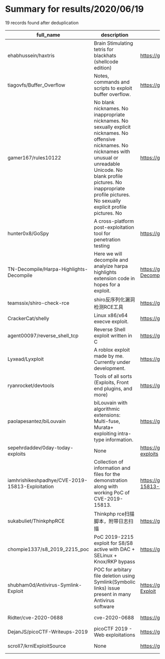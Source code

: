 
# Summary for results/2020/06/19
    
19 records found after deduplication

| full_name | description | html_url | matched_list | matched_count | pushed_at | size | stargazers_count | language | forks_count |
|-------------------------------------------------|------------------------------------------------------------------------------------------------------------------------------------------------------------------------------------------------------------------------------------------------------------------|--------------------------------------------------------------------|---------------------------------|-----------------|---------------------------|--------|--------------------|------------|---------------|
| ehabhussein/haxtris | Brain Stimulating tetris for blackhats (shellcode edition) | https://github.com/ehabhussein/haxtris | ['shellcode'] | 1 | 2020-06-19 10:24:17+00:00 | 1614 | 2 | nan | 2 |
| tiagovfs/Buffer_Overflow | Notes, commands and scripts to exploit buffer overflow. | https://github.com/tiagovfs/Buffer_Overflow | ['exploit'] | 1 | 2020-06-19 14:53:26+00:00 | 1 | 0 | | 0 |
| gamer167/rules10122 | No blank nicknames. No inappropriate nicknames. No sexually explicit nicknames. No offensive nicknames. No nicknames with unusual or unreadable Unicode. No blank profile pictures. No inappropriate profile pictures. No sexually explicit profile pictures. No | https://github.com/gamer167/rules10122 | ['exploit'] | 1 | 2020-06-19 21:09:33+00:00 | 1 | 2 | | 0 |
| hunter0x8/GoSpy | A cross-platform post-exploitation tool for penetration testing | https://github.com/hunter0x8/GoSpy | ['exploit'] | 1 | 2020-06-19 16:58:10+00:00 | 590 | 3 | | 0 |
| TN-Decompile/Harpa-Highlights-Decompile | Here we will decompile and analyize harpa highlights extension code in hopes for a exploit. | https://github.com/TN-Decompile/Harpa-Highlights-Decompile | ['exploit'] | 1 | 2020-06-19 16:40:09+00:00 | 9540 | 4 | JavaScript | 0 |
| teamssix/shiro-check-rce | shiro反序列化漏洞检测RCE工具 | https://github.com/teamssix/shiro-check-rce | ['rce'] | 1 | 2020-06-19 17:14:16+00:00 | 53393 | 48 | Python | 10 |
| CrackerCat/shelly | Linux x86/x64 execve exploit. | https://github.com/CrackerCat/shelly | ['exploit'] | 1 | 2020-06-19 10:36:01+00:00 | 10 | 0 | | 0 |
| agent00097/reverse_shell_tcp | Reverse Shell exploit written in C | https://github.com/agent00097/reverse_shell_tcp | ['exploit'] | 1 | 2020-06-19 09:35:18+00:00 | 0 | 0 | C | 0 |
| Lyxead/Lyxploit | A roblox exploit made by me. Currently under development. | https://github.com/Lyxead/Lyxploit | ['exploit'] | 1 | 2020-06-19 07:47:13+00:00 | 25 | 0 | | 0 |
| ryanrocket/devtools | Tools of all sorts (Exploits, Front end plugins, and more) | https://github.com/ryanrocket/devtools | ['exploit'] | 1 | 2020-06-19 15:14:27+00:00 | 6 | 0 | JavaScript | 0 |
| paolapesantez/biLouvain | biLouvain with algorithmic extensions: Multi-fuse, Murata+ exploiting intra-type information. | https://github.com/paolapesantez/biLouvain | ['exploit'] | 1 | 2020-06-19 14:50:17+00:00 | 455 | 9 | C++ | 3 |
| sepehrdaddev/0day-today-exploits | None | https://github.com/sepehrdaddev/0day-today-exploits | ['0day', 'exploit'] | 2 | 2020-06-19 18:00:27+00:00 | 47768 | 8 | Python | 2 |
| iamhrishikeshpadhye/CVE-2019-15813-Exploitation | Collection of information and files for the demonstration along with working PoC of CVE-2019-15813. | https://github.com/iamhrishikeshpadhye/CVE-2019-15813-Exploitation | ['cve poc', 'cve-2', 'exploit'] | 3 | 2020-06-19 10:03:02+00:00 | 7562 | 0 | PHP | 0 |
| sukabuliet/ThinkphpRCE | Thinkphp rce扫描脚本，附带日志扫描 | https://github.com/sukabuliet/ThinkphpRCE | ['rce'] | 1 | 2020-06-19 05:18:41+00:00 | 23 | 171 | Python | 21 |
| chompie1337/s8_2019_2215_poc | PoC 2019-2215 exploit for S8/S8 active with DAC + SELinux + Knox/RKP bypass | https://github.com/chompie1337/s8_2019_2215_poc | ['exploit'] | 1 | 2020-06-19 17:37:41+00:00 | 583 | 157 | C | 51 |
| shubham0d/Antivirus-Symlink-Exploit | POC for arbitary file deletion using Symlink(Symbolic links) issue present in many Antivirus software | https://github.com/shubham0d/Antivirus-Symlink-Exploit | ['exploit'] | 1 | 2020-06-19 14:26:54+00:00 | 1010 | 7 | C++ | 4 |
| Ridter/cve-2020-0688 | cve-2020-0688 | https://github.com/Ridter/cve-2020-0688 | ['cve-2'] | 1 | 2020-06-19 09:28:15+00:00 | 5 | 273 | Python | 93 |
| DejanJS/picoCTF-Writeups-2019 | picoCTF 2019 - Web exploitations | https://github.com/DejanJS/picoCTF-Writeups-2019 | ['exploit'] | 1 | 2020-06-19 22:12:25+00:00 | 1356 | 0 | Python | 0 |
| scroll7/krnlExploitSource | None | https://github.com/scroll7/krnlExploitSource | ['exploit'] | 1 | 2020-06-19 23:36:59+00:00 | 9001 | 0 | | 0 |

